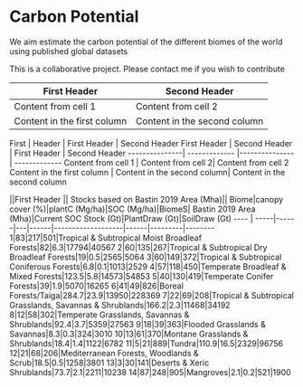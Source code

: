 # Carbon Potential
We aim estimate the carbon potential of the different biomes of the world using published global datasets

This is a collaborative project. Please contact me if you wish to contribute 

  First Header | Second Header
---------------| -------------
Content from cell 1 | Content from cell 2
Content in the first column | Content in the second column


  First        |        Header |   First Header | Second Header
  First Header | Second Header |   First Header | Second Header
---------------| ------------- |---------------| -------------
Content from cell 1 | Content from cell 2| Content from cell 2
Content in the first column | Content in the second column| Content in the second column


||First Header                                         || Stocks based on Bastin 2019 Area (Mha)||
Biome|canopy cover (%)|plantC (Mg/ha)|SOC (Mg/ha)|BiomeS| Bastin 2019 Area (Mha)|Current SOC Stock (Gt)|PlantDraw (Gt)|SoilDraw (Gt)
---- | -----|------|---|------|-------------------|------|---------|--------
1|83|217|501|Tropical & Subtropical Moist Broadleaf Forests|82|6.3|17794|40567
2|60|135|267|Tropical & Subtropical Dry Broadleaf Forests|19|0.5|2565|5064
3|60|149|372|Tropical & Subtropical Coniferous Forests|6.8|0.1|1013|2529
4|57|118|450|Temperate Broadleaf & Mixed Forests|123.5|5.8|14573|54853
5|40|130|419|Temperate Conifer Forests|39|1.9|5070|16265
6|41|49|826|Boreal Forests/Taiga|284.7|23.9|13950|228369
7|22|69|208|Tropical & Subtropical Grasslands, Savannas & Shrublands|166.2|2.3|11468|34192
8|12|58|302|Temperate Grasslands, Savannas & Shrublands|92.4|3.7|5359|27563
9|18|39|363|Flooded Grasslands & Savannas|8.3|0.3|324|3010
10|13|61|370|Montane Grasslands & Shrublands|18.4|1.4|1122|6782
11|5|21|889|Tundra|110.9|16.5|2329|96756
12|21|68|206|Mediterranean Forests, Woodlands & Scrub|18.5|0.5|1258|3801
13|3|30|141|Deserts & Xeric Shrublands|73.7|2.1|2211|10238
14|87|248|905|Mangroves|2.1|0.2|521|1900
